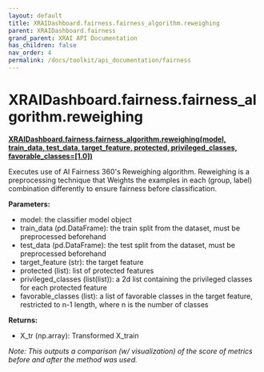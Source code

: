 ```yaml
---
layout: default
title: XRAIDashboard.fairness.fairness_algorithm.reweighing
parent: XRAIDashboard.fairness
grand_parent: XRAI API Documentation
has_children: false
nav_order: 4
permalink: /docs/toolkit/api_documentation/fairness
---
```


# XRAIDashboard.fairness.fairness_algorithm.reweighing
**[XRAIDashboard.fairness.fairness_algorithm.reweighing(model, train_data, test_data, target_feature, protected, privileged_classes, favorable_classes=[1.0])](https://github.com/gaberamolete/XRAIDashboard/blob/main/fairness/fairness_algorithm.py)**


Executes use of AI Fairness 360's Reweighing algorithm. Reweighing is a preprocessing technique that Weights the examples in each (group, label) combination differently to ensure fairness before classification.


**Parameters:**
-  model: the classifier model object
- train_data (pd.DataFrame): the train split from the dataset, must be preprocessed beforehand
- test_data (pd.DataFrame): the test split from the dataset, must be preprocessed beforehand
- target_feature (str): the target feature
- protected (list): list of protected features
- privileged_classes (list(list)): a 2d list containing the privileged classes for each protected feature
- favorable_classes (list): a list of favorable classes in the target feature, restricted to n-1 length, where n is the number of classes

**Returns:**
- X_tr (np.array): Transformed X_train

*Note: This outputs a comparison (w/ visualization) of the score of metrics before and after the method was used.*